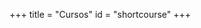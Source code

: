+++
title = "Cursos"
id = "shortcourse"
+++

<!--
id = "people" aponta para o arquivo ./themes/hugo-universal-theme/layouts/partials/shortcourse.html.
Os arquivos YAML devem estar no diretório ./data/cursos.
As imagens de perfil devem estar no diretório ./static/img/cursos.
-->
